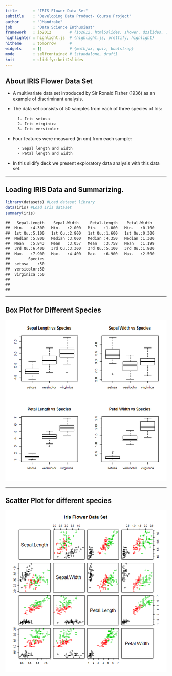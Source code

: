 ```yaml
---
title       : "IRIS Flower Data Set"
subtitle    : "Developing Data Product- Course Project"
author      : "JMandrake"
job         : "Data Science Enthusiast"
framework   : io2012        # {io2012, html5slides, shower, dzslides, ...}
highlighter : highlight.js  # {highlight.js, prettify, highlight}
hitheme     : tomorrow      # 
widgets     : []            # {mathjax, quiz, bootstrap}
mode        : selfcontained # {standalone, draft}
knit        : slidify::knit2slides
---
```


## About IRIS Flower Data Set

- A multivariate data set introduced by Sir Ronald Fisher (1936) as an example of discriminant analysis.
- The data set consists of 50 samples from each of three species of Iris:
        
        1. Iris setosa
        2. Iris virginica
        3. Iris versicolor
- Four features were measured (in cm) from each sample:

        - Sepal length and width
        - Petal length and width
- In this slidify deck we present exploratory data analysis with this data set.

---

## Loading IRIS Data and Summarizing.


```r
library(datasets) #Load dataset library
data(iris) #Load iris dataset
summary(iris)
```

```
##   Sepal.Length    Sepal.Width     Petal.Length    Petal.Width   
##  Min.   :4.300   Min.   :2.000   Min.   :1.000   Min.   :0.100  
##  1st Qu.:5.100   1st Qu.:2.800   1st Qu.:1.600   1st Qu.:0.300  
##  Median :5.800   Median :3.000   Median :4.350   Median :1.300  
##  Mean   :5.843   Mean   :3.057   Mean   :3.758   Mean   :1.199  
##  3rd Qu.:6.400   3rd Qu.:3.300   3rd Qu.:5.100   3rd Qu.:1.800  
##  Max.   :7.900   Max.   :4.400   Max.   :6.900   Max.   :2.500  
##        Species  
##  setosa    :50  
##  versicolor:50  
##  virginica :50  
##                 
##                 
## 
```

---

## Box Plot for Different Species

![plot of chunk unnamed-chunk-2](assets/fig/unnamed-chunk-2-1.png) 

---

## Scatter Plot for different species

![plot of chunk unnamed-chunk-3](assets/fig/unnamed-chunk-3-1.png) 




